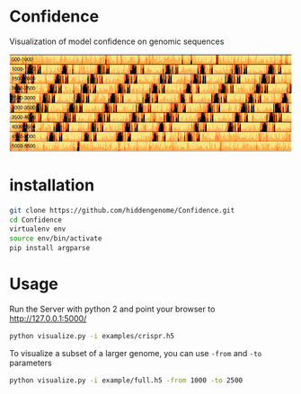 # Confidence
Visualization of model confidence on genomic sequences

![Image of CRISPR region](src/example.png)

# installation
```bash
git clone https://github.com/hiddengenome/Confidence.git
cd Confidence
virtualenv env
source env/bin/activate
pip install argparse
```

# Usage

Run the Server with python 2 and point your browser to http://127.0.0.1:5000/

```bash
python visualize.py -i examples/crispr.h5
```

To visualize a subset of a larger genome, you can use `-from` and `-to` parameters

```bash
python visualize.py -i example/full.h5 -from 1000 -to 2500
```
